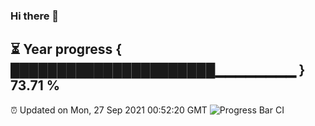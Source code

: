 ### Hi there 👋
⏳ Year progress { ██████████████████████▁▁▁▁▁▁▁▁ } 73.71 %
---
⏰ Updated on Mon, 27 Sep 2021 00:52:20 GMT
![Progress Bar CI](https://github.com/liununu/liununu/workflows/Progress%20Bar%20CI/badge.svg)
